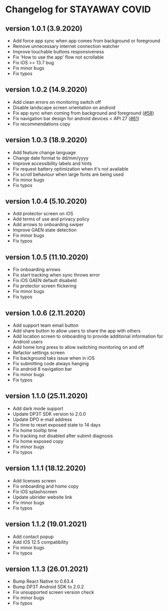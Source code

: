 # Changelog for STAYAWAY COVID

## version 1.0.1 (3.9.2020)

- Add force app sync when app comes from background or foreground
- Remove unnecessary internet connection watcher
- Improve touchable buttons responsiveness
- Fix ‘How to use the app’ flow not scrollable
- Fix iOS >= 13.7 bug
- Fix minor bugs
- Fix typos

## version 1.0.2 (14.9.2020)

- Add clean errors on monitoring switch off
- Disable landscape screen orientation on android
- Fix app sync when coming from background and foreground ([#58](https://github.com/stayawayinesctec/stayaway-app/pull/58))
- Fix navigation bar design for android devices < API 27 ([#61](https://github.com/stayawayinesctec/stayaway-app/pull/61))
- Fix recommendations copy

## version 1.0.3 (18.9.2020)

- Add feature change language
- Change date format to dd/mm/yyyy
- Improve accessibility labels and hints
- Fix request battery optimization when it's not available
- Fix scroll behaviour when large fonts are being used
- Fix minor bugs
- Fix typos

## version 1.0.4 (5.10.2020)

- Add protector screen on iOS
- Add terms of use and privacy policy
- Add arrows to onboarding swiper
- Improve GAEN state detection
- Fix minor bugs
- Fix typos

## version 1.0.5 (11.10.2020)

- Fix onboarding arrows
- Fix start tracking when sync throws error
- Fix iOS GAEN default disabeld
- Fix protector screen flickering
- Fix minor bugs
- Fix typos

## version 1.0.6 (2.11.2020)

- Add support team email button
- Add share button to allow users to share the app with others
- Add location screen to onboarding to provide additional information for Android users
- Add home long press to allow switching monitoring on and off
- Refactor settings screen
- Fix background taks issue when in iOS
- Fix submitting code always hanging
- Fix android 8 navigation bar
- Fix minor bugs
- Fix typos

## version 1.1.0 (25.11.2020)
- Add dark mode support
- Update DP3T SDK version to 2.0.0
- Update DPO e-mail address
- Fix time to reset exposed state to 14 days
- Fix home tooltip time
- Fix tracking not disabled after submit diagnosis
- Fix home exposed copy
- Fix minor bugs
- Fix typos

## version 1.1.1 (18.12.2020)
- Add licenses screen
- Fix onboarding and home copy
- Fix iOS splashscreen
- Update ubirider website link
- Fix minor bugs
- Fix typos

## version 1.1.2 (19.01.2021)
- Add contact popup
- Add iOS 12.5 compatibility
- Fix minor bugs
- Fix typos

## version 1.1.3 (26.01.2021)
- Bump React Native to 0.63.4
- Bump DP3T Android SDK to 2.0.2
- Fix unsupported screen version check
- Fix minor bugs
- Fix typos
